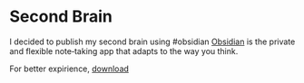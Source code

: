 # Second Brain
I decided to publish my second brain using #obsidian
[Obsidian](https://obsidian.md) is the private and flexible note‑taking app that adapts to the way you think.

For better expirience, [download](https://obsidian.md/download)